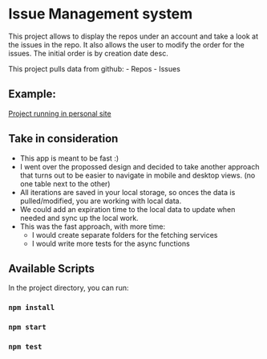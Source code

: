 # Issue Management system
This project allows to display the repos under an account and take a look at the issues in the repo. It also allows the user to modify the order for the issues. The initial order is by creation date desc.

This project pulls data from github:
    - Repos
    - Issues


## Example:
[Project running in personal site ](http://maxcabrera.com/routable/)

## Take in consideration
- This app is meant to be fast :)
- I went over the propossed design and decided to take another approach that turns out to be easier to navigate in mobile and desktop views. (no one table next to the other)
- All iterations are saved in your local storage, so onces the data is pulled/modified, you are working with local data.
- We could add an expiration time to the local data to update when needed and sync up the local work.
- This was the fast approach, with more time:
    - I would create separate folders for the fetching services
    - I would write more tests for the async functions

## Available Scripts

In the project directory, you can run:
### `npm install`
### `npm start`

### `npm test`
